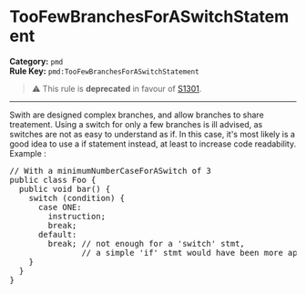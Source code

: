 # TooFewBranchesForASwitchStatement
**Category:** `pmd`<br/>
**Rule Key:** `pmd:TooFewBranchesForASwitchStatement`<br/>
> :warning: This rule is **deprecated** in favour of [S1301](https://rules.sonarsource.com/java/RSPEC-1301).

-----

Swith are designed complex branches, and allow branches to share treatement. Using a switch for only a few branches is ill advised, as switches are not as easy to understand as if. In this case, it's most likely is a good idea to use a if statement instead, at least to increase code readability. Example :
<pre>
// With a minimumNumberCaseForASwitch of 3
public class Foo {
  public void bar() {
    switch (condition) {
      case ONE:
        instruction;
        break;
      default:
        break; // not enough for a 'switch' stmt,
               // a simple 'if' stmt would have been more appropriate
    }
  }
}
</pre>
